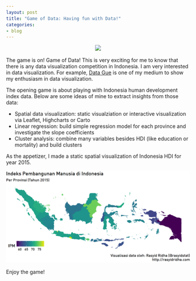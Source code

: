 ```yaml
---
layout: post
title: "Game of Data: Having fun with Data!"
categories:
- blog
---
```


<style>
img {
    max-width: 100%;
    height: auto;
}
</style>

<center><a href="http://databoks.katadata.co.id/gameofdata"><img src="https://pbs.twimg.com/card_img/865415922382544896/pVDAmxZ7?format=jpg&name=600x314" width='50%'></a></center>


The game is on! Game of Data! This is very exciting for me to know that there is any data visualization competition in Indonesia. I am very interested in data visualization. For example, [Data Gue](http://rasyidridha.com/datague/) is one of my medium to show my enthusiasm in data visualization. 

The opening game is about playing with Indonesia human development index data. Below are some ideas of mine to extract insights from those data:

- Spatial data visualization: static visualziation or interactive visualization via Leaflet, Highcharts or Carto
- Linear regression: build simple regression model for each province and investigate the slope coefficients
- Cluster analysis: combine many variables besides HDI (like education or mortality) and build clusters

As the appetizer, I made a static spatial visualization of Indonesia HDI for year 2015.

<img src="/images/ipm-2015-peta.png">

Enjoy the game!



